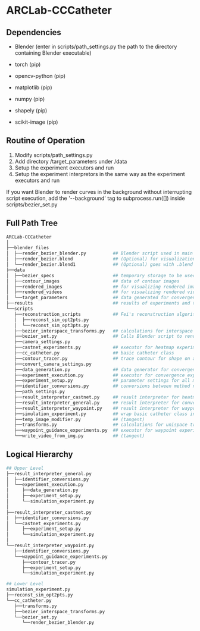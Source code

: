# ARCLab-CCCatheter

## Dependencies
- Blender       (enter in scripts/path_settings.py the path to the directory containing Blender executable)
- torch         (pip)
- opencv-python (pip)
- matplotlib    (pip)
- numpy         (pip)
- shapely       (pip)

- scikit-image  (pip)

## Routine of Operation
1. Modify scripts/path_settings.py
2. Add directory /target_parameters under /data
3. Setup the experiment executors and run
4. Setup the experiment interpretors in the same way as the experiment executors and run

If you want Blender to render curves in the background without interrupting script execution, 
add the '--background' tag to subprocess.run([]) inside scripts/bezier_set.py

## Full Path Tree
```bash
ARCLab-CCCatheter
│
├──blender_files
│  ├──render_bezier_blender.py          ## Blender script used in main pipeline
│  ├──render_bezier.blend               ## (Optional) for visualization
│  └──render_bezier.blend1              ## (Optional) goes with .blend
├──data
│  ├──bezier_specs                      ## temporary storage to be used during execution of main pipeline
│  ├──contour_images                    ## data of contour images
│  ├──rendered_images                   ## for visualizing rendered images
│  ├──rendered_videos                   ## for visualizing rendered videos
│  └──target_parameters                 ## data generated for convergence experiment
├──results                              ## results of experiments and tables and figures produced by result interpreters
└──scripts
   ├──reconstruction_scripts            ## Fei's reconstruction algorithms
   │  ├──reconst_sim_opt2pts.py
   │  └──reconst_sim_opt3pts.py 
   ├──bezier_interspace_transforms.py   ## calculations for interspace transforms 
   ├──bezier_set.py                     ## Calls Blender script to render Bezier curves
   ├──camera_settings.py
   ├──castnet_experiments.py            ## executor for heatmap experiment
   ├──cc_catheter.py                    ## basic catheter class
   ├──contour_tracer.py                 ## trace contour for shape on an image
   ├──convert_camera_settings.py
   ├──data_generation.py                ## data generator for convergence experiment
   ├──experiment_execution.py           ## executor for convergence experiment
   ├──experiment_setup.py               ## parameter settings for all methods
   ├──identifier_conversions.py         ## conversions between method names, identifiers, and indices
   ├──path_settings.py
   ├──result_interpreter_castnet.py     ## result interpreter for heatmap experiment
   ├──result_interpreter_general.py     ## result interpreter for convergence experiment
   ├──result_interpreter_waypoint.py    ## result interpreter for waypoint experiment
   ├──simulation_experiment.py          ## wrap basic catheter class in a pipeline
   ├──temp_image_modifier.py            ## (tangent)
   ├──transforms.py                     ## calculations for unispace transforms (these are also used by interspace transforms)
   ├──waypoint_guidance_experiments.py  ## executor for waypoint experiment
   └──write_video_from_img.py           ## (tangent) 
```

## Logical Hierarchy
```bash
## Upper Level
├──result_interpreter_general.py
│  ├──identifier_conversions.py
│  └──experiment_execution.py
│     ├──data_generation.py
│     ├──experiment_setup.py
│     └──simulation_experiment.py
│
├──result_interpreter_castnet.py
│  ├──identifier_conversions.py
│  └──castnet_experiments.py
│     ├──experiment_setup.py
│     └──simulation_experiment.py
│  
└──result_interpreter_waypoint.py
   ├──identifier_conversions.py
   └──waypoint_guidance_experiments.py
      ├──contour_tracer.py
      ├──experiment_setup.py
      └──simulation_experiment.py

## Lower Level
simulation_experiment.py
├──reconst_sim_opt2pts.py
└──cc_catheter.py
   ├──transforms.py                  
   ├──bezier_interspace_transforms.py
   └──bezier_set.py  
      └──render_bezier_blender.py
```
